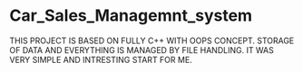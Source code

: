# Car_Sales_Managemnt_system

THIS PROJECT IS BASED ON FULLY C++ WITH OOPS CONCEPT.
STORAGE OF DATA AND EVERYTHING IS MANAGED BY FILE HANDLING.
IT WAS VERY SIMPLE AND INTRESTING START FOR ME.
